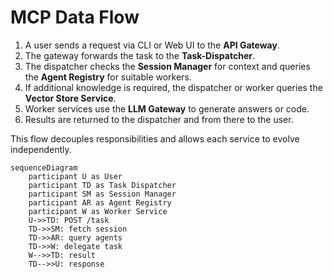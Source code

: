 # MCP Data Flow

1. A user sends a request via CLI or Web UI to the **API Gateway**.
2. The gateway forwards the task to the **Task-Dispatcher**.
3. The dispatcher checks the **Session Manager** for context and queries the **Agent Registry** for suitable workers.
4. If additional knowledge is required, the dispatcher or worker queries the **Vector Store Service**.
5. Worker services use the **LLM Gateway** to generate answers or code.
6. Results are returned to the dispatcher and from there to the user.

This flow decouples responsibilities and allows each service to evolve independently.

```mermaid
sequenceDiagram
    participant U as User
    participant TD as Task Dispatcher
    participant SM as Session Manager
    participant AR as Agent Registry
    participant W as Worker Service
    U->>TD: POST /task
    TD->>SM: fetch session
    TD->>AR: query agents
    TD->>W: delegate task
    W-->>TD: result
    TD-->>U: response
```
